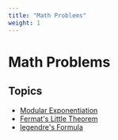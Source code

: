 ```yaml
---
title: "Math Problems"
weight: 1
---
```


# Math Problems

## Topics
- [Modular Exponentiation](modular-exponentiation/)
- [Fermat's Little Theorem](fermats-little-theorem/)
- [legendre's Formula](legendres-formula/)
